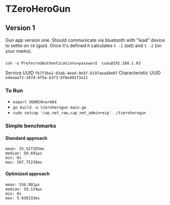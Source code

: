 # TZeroHeroGun

## Version 1

Gun app version one. Should communicate via bluetooth with "lead" device
to settle on `t0` (gun). Once it's defined it calculates `t -1` (set) and
`t -2` (on your marks). 

###
`ssh -o PreferredAuthentications=password  cuau@192.168.1.93`


Service UUID `fb7f3ba1-93ab-4eed-9e5f-6197aead8e07`
Characteristic UUID `e4eaaaf2-347d-4f5e-b3f3-8f6e491f3a11`

### To Run 
- `export GOARCH=arm64`
- `go build -o tzeroherogun main.go`
- `sudo setcap 'cap_net_raw,cap_net_admin+eip' ./tzeroherogun`

### Simple benchmarks

#### Standard approach
```
mean: 25.527203ms
median: 50.691µs
min: 0s
max: 267.75235ms
```

#### Optimized approach 
```
mean: 534.001µs
median: 59.124µs
min: 0s
max: 5.036333ms
```
